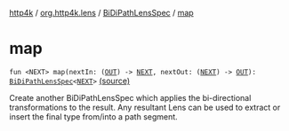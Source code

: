[http4k](../../index.md) / [org.http4k.lens](../index.md) / [BiDiPathLensSpec](index.md) / [map](./map.md)

# map

`fun <NEXT> map(nextIn: (`[`OUT`](index.md#OUT)`) -> `[`NEXT`](map.md#NEXT)`, nextOut: (`[`NEXT`](map.md#NEXT)`) -> `[`OUT`](index.md#OUT)`): `[`BiDiPathLensSpec`](index.md)`<`[`NEXT`](map.md#NEXT)`>` [(source)](https://github.com/http4k/http4k/blob/master/http4k-core/src/main/kotlin/org/http4k/lens/path.kt#L63)

Create another BiDiPathLensSpec which applies the bi-directional transformations to the result. Any resultant Lens can be
used to extract or insert the final type from/into a path segment.

